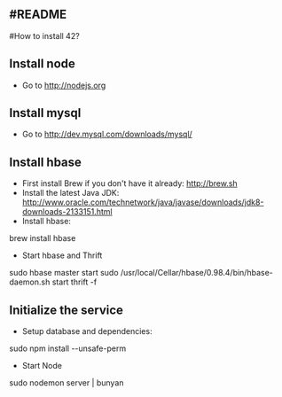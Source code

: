 #README
---

#How to install 42?

## Install node

- Go to http://nodejs.org

## Install mysql

- Go to http://dev.mysql.com/downloads/mysql/

## Install hbase

- First install Brew if you don't have it already: http://brew.sh
- Install the latest Java JDK: http://www.oracle.com/technetwork/java/javase/downloads/jdk8-downloads-2133151.html
- Install hbase:

 brew install hbase

- Start hbase and Thrift

 sudo hbase master start
 sudo /usr/local/Cellar/hbase/0.98.4/bin/hbase-daemon.sh start thrift -f

## Initialize the service

- Setup database and dependencies:

 sudo npm install --unsafe-perm

- Start Node

 sudo nodemon server | bunyan